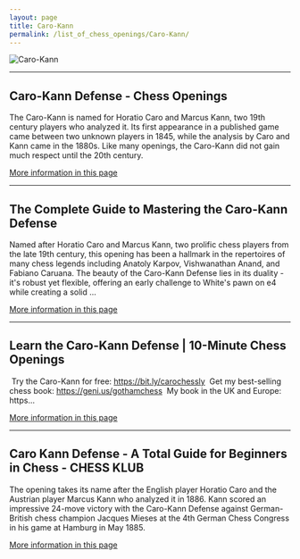 ```yaml
---
layout: page
title: Caro-Kann
permalink: /list_of_chess_openings/Caro-Kann/
---
```


![Caro-Kann](https://www.thechesswebsite.com/wp-content/uploads/2015/08/the-caro-kann.jpg)

---

## Caro-Kann Defense - Chess Openings

The Caro-Kann is named for Horatio Caro and Marcus Kann, two 19th century players who analyzed it. Its first appearance in a published game came between two unknown players in 1845, while the analysis by Caro and Kann came in the 1880s. Like many openings, the Caro-Kann did not gain much respect until the 20th century.

[More information in this page](https://www.chess.com/openings/Caro-Kann-Defense)

---

## The Complete Guide to Mastering the Caro-Kann Defense

Named after Horatio Caro and Marcus Kann, two prolific chess players from the late 19th century, this opening has been a hallmark in the repertoires of many chess legends including Anatoly Karpov, Vishwanathan Anand, and Fabiano Caruana. The beauty of the Caro-Kann Defense lies in its duality - it's robust yet flexible, offering an early challenge to White's pawn on e4 while creating a solid ...

[More information in this page](https://www.365chess.com/chess-openings/Caro-Kann-Defense)

---

## Learn the Caro-Kann Defense | 10-Minute Chess Openings

️ Try the Caro-Kann for free: https://bit.ly/carochessly ️ Get my best-selling chess book: https://geni.us/gothamchess ️ My book in the UK and Europe: https...

[More information in this page](https://www.youtube.com/watch?v=rmbU97iftC8)

---

## Caro Kann Defense - A Total Guide for Beginners in Chess - CHESS KLUB

The opening takes its name after the English player Horatio Caro and the Austrian player Marcus Kann who analyzed it in 1886. Kann scored an impressive 24-move victory with the Caro-Kann Defense against German-British chess champion Jacques Mieses at the 4th German Chess Congress in his game at Hamburg in May 1885.

[More information in this page](https://chessklub.com/caro-kann-defense/)


